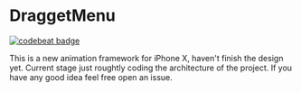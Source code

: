 # DraggetMenu

[![codebeat badge](https://codebeat.co/badges/562b7092-7fab-48db-b527-3b7e75428ec9)](https://codebeat.co/projects/github-com-iceman201-test_project-master)

This is a new animation framework for iPhone X, haven't finish the design yet. Current stage just roughtly coding the architecture of the project.
If you have any good idea feel free open an issue.
